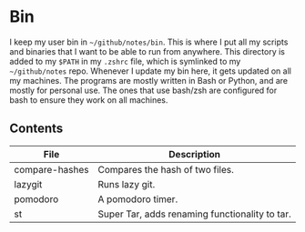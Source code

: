 # Bin

I keep my user bin in `~/github/notes/bin`.
This is where I put all my scripts and binaries that I want to be able to run from anywhere.
This directory is added to my `$PATH` in my `.zshrc` file, which is symlinked to my `~/github/notes` repo.
Whenever I update my bin here, it gets updated on all my machines. The programs are mostly written in Bash or Python, and are mostly for personal use. The ones that use bash/zsh are configured for bash to ensure they work on all machines.

## Contents

| File           | Description                                    |
| -------------- | ---------------------------------------------- |
| compare-hashes | Compares the hash of two files.                |
| lazygit        | Runs lazy git.                                 |
| pomodoro       | A pomodoro timer.                              |
| st             | Super Tar, adds renaming functionality to tar. |
